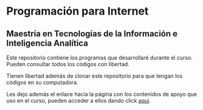 # Programación para Internet
## Maestría en Tecnologías de la Información e Inteligencia Analítica

Este repositorio contiene los programas que desarrollaré durante el curso.
Pueden consultar todos los códigos con libertad.

Tienen libertad además de clonar este repositorio para que tengan los
códigos en su computadora.

Les dejo además el enlace hacia la página con los contenidos de apoyo 
que uso en el curso, pueden acceder a ellos dando click 
[aquí](https://lab.anahuac.mx/~hselley/ppi/).
